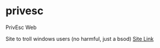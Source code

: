 # privesc
PrivEsc Web

Site to troll windows users (no harmful, just a bsod)
[Site Link](https://iinsertNameHere.github.io/privesc)
